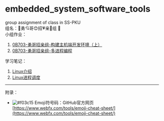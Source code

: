 # embedded_system_software_tools
group assignment of class in SS-PKU<br>
组名：:heartbeat:勇:cupid:哥:blush:招:heartpulse:亲:revolving_hearts:组 :sparkling_heart:<br>
小组作业：
1. [0B703-勇哥招亲组-构建主机端开发环境（上）](./assignment1/0B703-勇哥招亲组-构建主机端开发环境（上）.md)
2. [0B703-勇哥招亲组-多进程编程](./assignment2/0B703-勇哥招亲组-多进程编程.md)

学习笔记：
1. [Linux介绍](./notes/Linux介绍.md)
2. [Linux进程调度](./notes/Linux进程调度.md)


--------------
附录：

- ![#f03c15](https://placehold.it/15/f03c15/000000?text=+) Emoji符号码：GitHub官方网页[https://www.webfx.com/tools/emoji-cheat-sheet/](https://www.webfx.com/tools/emoji-cheat-sheet/)
